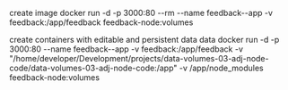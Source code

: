 create image 
docker run -d -p 3000:80  --rm --name feedback--app -v feedback:/app/feedback feedback-node:volumes

create containers with editable and persistent data data
 docker run -d -p 3000:80 --name feedback--app -v feedback:/app/feedback -v "/home/developer/Development/projects/data-volumes-03-adj-node-code/data-volumes-03-adj-node-code:/app" -v /app/node_modules  feedback-node:volumes


